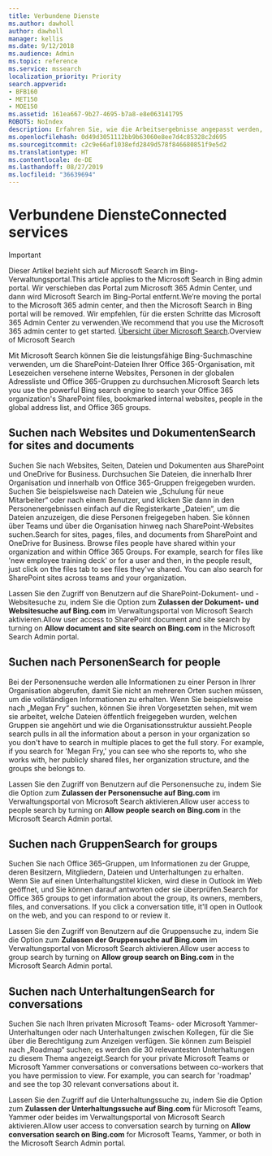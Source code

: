 ```yaml
---
title: Verbundene Dienste
ms.author: dawholl
author: dawholl
manager: kellis
ms.date: 9/12/2018
ms.audience: Admin
ms.topic: reference
ms.service: mssearch
localization_priority: Priority
search.appverid:
- BFB160
- MET150
- MOE150
ms.assetid: 161ea667-9b27-4695-b7a8-e8e063141795
ROBOTS: NoIndex
description: Erfahren Sie, wie die Arbeitsergebnisse angepasst werden, die bei Verwendung von Microsoft Search angezeigt werden.
ms.openlocfilehash: 0d49d3051112bb9b63060e8ee7d4c85328c2d695
ms.sourcegitcommit: c2c9e66af1038efd2849d578f846680851f9e5d2
ms.translationtype: HT
ms.contentlocale: de-DE
ms.lasthandoff: 08/27/2019
ms.locfileid: "36639694"
---
```

# <a name="connected-services"></a><span data-ttu-id="a3bd1-103">Verbundene Dienste</span><span class="sxs-lookup"><span data-stu-id="a3bd1-103">Connected services</span></span>

> [!IMPORTANT]
> <span data-ttu-id="a3bd1-104">Dieser Artikel bezieht sich auf Microsoft Search im Bing-Verwaltungsportal.</span><span class="sxs-lookup"><span data-stu-id="a3bd1-104">This article applies to the Microsoft Search in Bing admin portal.</span></span> <span data-ttu-id="a3bd1-105">Wir verschieben das Portal zum Microsoft 365 Admin Center, und dann wird Microsoft Search im Bing-Portal entfernt.</span><span class="sxs-lookup"><span data-stu-id="a3bd1-105">We’re moving the portal to the Microsoft 365 admin center, and then the Microsoft Search in Bing portal will be removed.</span></span> <span data-ttu-id="a3bd1-106">Wir empfehlen, für die ersten Schritte das Microsoft 365 Admin Center zu verwenden.</span><span class="sxs-lookup"><span data-stu-id="a3bd1-106">We recommend that you use the Microsoft 365 admin center to get started.</span></span> <span data-ttu-id="a3bd1-107">[Übersicht über Microsoft Search](overview-microsoft-search.md).</span><span class="sxs-lookup"><span data-stu-id="a3bd1-107">Overview of Microsoft Search</span></span>
     
     
<span data-ttu-id="a3bd1-108">Mit Microsoft Search können Sie die leistungsfähige Bing-Suchmaschine verwenden, um die SharePoint-Dateien Ihrer Office 365-Organisation, mit Lesezeichen versehene interne Websites, Personen in der globalen Adressliste und Office 365-Gruppen zu durchsuchen.</span><span class="sxs-lookup"><span data-stu-id="a3bd1-108">Microsoft Search lets you use the powerful Bing search engine to search your Office 365 organization's SharePoint files, bookmarked internal websites, people in the global address list, and Office 365 groups.</span></span>
  
## <a name="search-for-sites-and-documents"></a><span data-ttu-id="a3bd1-109">Suchen nach Websites und Dokumenten</span><span class="sxs-lookup"><span data-stu-id="a3bd1-109">Search for sites and documents</span></span>

<span data-ttu-id="a3bd1-p102">Suchen Sie nach Websites, Seiten, Dateien und Dokumenten aus SharePoint und OneDrive for Business. Durchsuchen Sie Dateien, die innerhalb Ihrer Organisation und innerhalb von Office 365-Gruppen freigegeben wurden. Suchen Sie beispielsweise nach Dateien wie „Schulung für neue Mitarbeiter“ oder nach einem Benutzer, und klicken Sie dann in den Personenergebnissen einfach auf die Registerkarte „Dateien“, um die Dateien anzuzeigen, die diese Personen freigegeben haben. Sie können über Teams und über die Organisation hinweg nach SharePoint-Websites suchen.</span><span class="sxs-lookup"><span data-stu-id="a3bd1-p102">Search for sites, pages, files, and documents from SharePoint and OneDrive for Business. Browse files people have shared within your organization and within Office 365 Groups. For example, search for files like 'new employee training deck' or for a user and then, in the people result, just click on the files tab to see files they've shared. You can also search for SharePoint sites across teams and your organization.</span></span>
  
<span data-ttu-id="a3bd1-114">Lassen Sie den Zugriff von Benutzern auf die SharePoint-Dokument- und -Websitesuche zu, indem Sie die Option zum **Zulassen der Dokument- und Websitesuche auf Bing.com** im Verwaltungsportal von Microsoft Search aktivieren.</span><span class="sxs-lookup"><span data-stu-id="a3bd1-114">Allow user access to SharePoint document and site search by turning on **Allow document and site search on Bing.com** in the Microsoft Search Admin portal.</span></span> 
  
## <a name="search-for-people"></a><span data-ttu-id="a3bd1-115">Suchen nach Personen</span><span class="sxs-lookup"><span data-stu-id="a3bd1-115">Search for people</span></span>

<span data-ttu-id="a3bd1-p103">Bei der Personensuche werden alle Informationen zu einer Person in Ihrer Organisation abgerufen, damit Sie nicht an mehreren Orten suchen müssen, um die vollständigen Informationen zu erhalten. Wenn Sie beispielsweise nach „Megan Fry“ suchen, können Sie ihren Vorgesetzten sehen, mit wem sie arbeitet, welche Dateien öffentlich freigegeben wurden, welchen Gruppen sie angehört und wie die Organisationsstruktur aussieht.</span><span class="sxs-lookup"><span data-stu-id="a3bd1-p103">People search pulls in all the information about a person in your organization so you don't have to search in multiple places to get the full story. For example, if you search for 'Megan Fry,' you can see who she reports to, who she works with, her publicly shared files, her organization structure, and the groups she belongs to.</span></span>
  
<span data-ttu-id="a3bd1-118">Lassen Sie den Zugriff von Benutzern auf die Personensuche zu, indem Sie die Option zum **Zulassen der Personensuche auf Bing.com** im Verwaltungsportal von Microsoft Search aktivieren.</span><span class="sxs-lookup"><span data-stu-id="a3bd1-118">Allow user access to people search by turning on **Allow people search on Bing.com** in the Microsoft Search Admin portal.</span></span> 
  
## <a name="search-for-groups"></a><span data-ttu-id="a3bd1-119">Suchen nach Gruppen</span><span class="sxs-lookup"><span data-stu-id="a3bd1-119">Search for groups</span></span>

<span data-ttu-id="a3bd1-p104">Suchen Sie nach Office 365-Gruppen, um Informationen zu der Gruppe, deren Besitzern, Mitgliedern, Dateien und Unterhaltungen zu erhalten. Wenn Sie auf einen Unterhaltungstitel klicken, wird diese in Outlook im Web geöffnet, und Sie können darauf antworten oder sie überprüfen.</span><span class="sxs-lookup"><span data-stu-id="a3bd1-p104">Search for Office 365 groups to get information about the group, its owners, members, files, and conversations. If you click a conversation title, it'll open in Outlook on the web, and you can respond to or review it.</span></span>
  
<span data-ttu-id="a3bd1-122">Lassen Sie den Zugriff von Benutzern auf die Gruppensuche zu, indem Sie die Option zum **Zulassen der Gruppensuche auf Bing.com** im Verwaltungsportal von Microsoft Search aktivieren.</span><span class="sxs-lookup"><span data-stu-id="a3bd1-122">Allow user access to group search by turning on **Allow group search on Bing.com** in the Microsoft Search Admin portal.</span></span> 
  
## <a name="search-for-conversations"></a><span data-ttu-id="a3bd1-123">Suchen nach Unterhaltungen</span><span class="sxs-lookup"><span data-stu-id="a3bd1-123">Search for conversations</span></span>

<span data-ttu-id="a3bd1-p105">Suchen Sie nach Ihren privaten Microsoft Teams- oder Microsoft Yammer-Unterhaltungen oder nach Unterhaltungen zwischen Kollegen, für die Sie über die Berechtigung zum Anzeigen verfügen. Sie können zum Beispiel nach „Roadmap“ suchen; es werden die 30 relevantesten Unterhaltungen zu diesem Thema angezeigt.</span><span class="sxs-lookup"><span data-stu-id="a3bd1-p105">Search for your private Microsoft Teams or Microsoft Yammer conversations or conversations between co-workers that you have permission to view. For example, you can search for 'roadmap' and see the top 30 relevant conversations about it.</span></span>
  
<span data-ttu-id="a3bd1-126">Lassen Sie den Zugriff auf die Unterhaltungssuche zu, indem Sie die Option zum **Zulassen der Unterhaltungssuche auf Bing.com** für Microsoft Teams, Yammer oder beides im Verwaltungsportal von Microsoft Search aktivieren.</span><span class="sxs-lookup"><span data-stu-id="a3bd1-126">Allow user access to conversation search by turning on **Allow conversation search on Bing.com** for Microsoft Teams, Yammer, or both in the Microsoft Search Admin portal.</span></span> 

  


